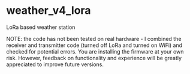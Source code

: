 # weather_v4_lora
LoRa based weather station

NOTE: the code has not been tested on real hardware - I combined the receiver and transmitter code (turned off LoRa and turned on WiFi) and checked for potential errors. You are installing the firmware at your own risk. However, feedback on functionality and experience will be greatly appreciated to improve future versions.
